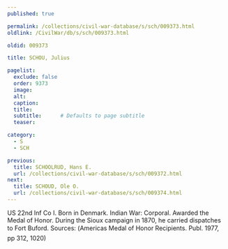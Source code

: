```yaml
---
published: true

permalink: /collections/civil-war-database/s/sch/009373.html
oldlink: /CivilWar/db/s/sch/009373.html

oldid: 009373

title: SCHOU, Julius

pagelist:
  exclude: false
  order: 9373
  image: 
  alt:
  caption:
  title:
  subtitle:      # Defaults to page subtitle
  teaser:

category: 
  - S 
  - SCH

previous:
  title: SCHOOLRUD, Hans E.
  url: /collections/civil-war-database/s/sch/009372.html  
next:
  title: SCHOUD, Ole O.
  url: /collections/civil-war-database/s/sch/009374.html   
---
```

US 22nd Inf Co I. Born in Denmark. Indian War: Corporal. Awarded the Medal of Honor. During the Sioux campaign in 1870, he carried dispatches to Fort Buford. Sources: (&#147;America&#146;s Medal of Honor Recipients&#148;. Publ. 1977, pp 312, 1020)